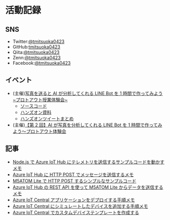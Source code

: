 # 活動記録

## SNS

- Twitter:[@tmitsuoka0423](https://twitter.com/tmitsuoka0423)
- GitHub:[tmitsuoka0423](https://github.com/tmitsuoka0423)
- Qiita:[@tmitsuoka0423](https://qiita.com/tmitsuoka0423)
- Zenn:[@tmitsuoka0423](https://zenn.dev/tmitsuoka0423)
- Facebook:[@tmitsuoka0423](https://www.facebook.com/tmitsuoka0423/)

## イベント

- (主催)[写真を送ると AI が分析してくれる LINE Bot を 1 時間で作ってみよう ~プロトアウト授業体験会~](https://protoout.connpass.com/event/203577/)
  - [ソースコード](https://github.com/tmitsuoka0423/line-bot-azure-face-api-handson)
  - [ハンズオン資料](https://tmitsuoka0423.github.io/line-bot-azure-face-api-handson/)
  - [ハンズオンツイートまとめ](https://togetter.com/li/1678609)
- (主催)[【第 2 回】AI が写真を分析してくれる LINE Bot を 1 時間で作ってみよう～プロトアウト体験会](https://protoout.connpass.com/event/205530/)

## 記事

- [Node.js で Azure IoT Hub にテレメトリを送信するサンプルコードを動かすメモ](https://qiita.com/tmitsuoka0423/items/bbc5ea0f462752e31c1f)
- [Azure IoT Hub に HTTP POST でメッセージを送信するメモ](https://qiita.com/tmitsuoka0423/items/bfcc91d50cd0fe312f6c)
- [M5ATOM Lite で HTTP POST するシンプルなサンプルコード](https://qiita.com/tmitsuoka0423/items/bc8bd589442b5c2279a7)
- [Azure IoT Hub の REST API を使って M5ATOM Lite からデータを送信するメモ](https://qiita.com/tmitsuoka0423/items/67f66ced5aa4b79ff169)
- [Azure IoT Central アプリケーションをデプロイする手順メモ](https://qiita.com/tmitsuoka0423/items/400588ab72ca0c76d678)
- [Azure IoT Central にシミュレートしたデバイスを追加する手順メモ](https://qiita.com/tmitsuoka0423/items/aaadb2e744c3c00ee18b)
- [Azure IoT Central でカスタムデバイステンプレートを作成する](https://qiita.com/tmitsuoka0423/items/16904df6f094b835f8af)
